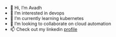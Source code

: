 - 👋 Hi, I’m Avadh
- 👀 I’m interested in devops
- 🌱 I’m currently learning kubernetes
- 💞️ I’m looking to collaborate on cloud automation
- 📫 Check out my linkedin [profile](https://www.linkedin.com/in/avadh-sharma/)

<!---
avadhmr/avadhmr is a ✨ special ✨ repository because its `README.md` (this file) appears on your GitHub profile.
You can click the Preview link to take a look at your changes.
--->
